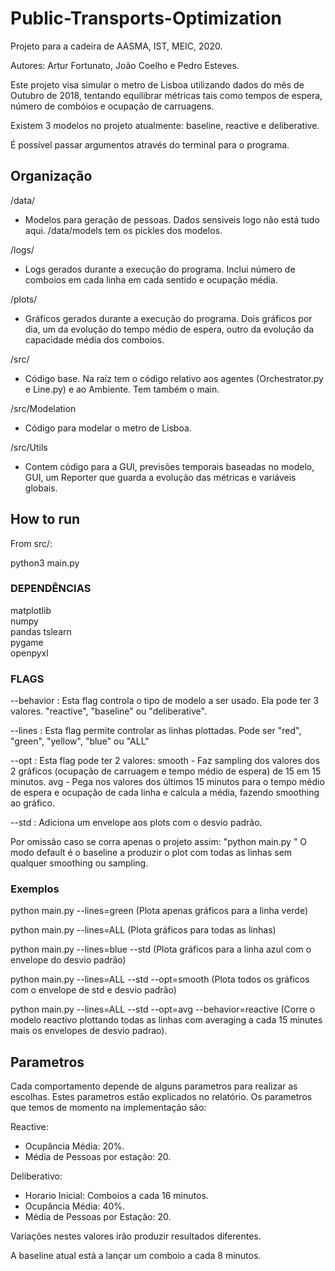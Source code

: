 # Public-Transports-Optimization
Projeto para a cadeira de AASMA, IST, MEIC, 2020.  

Autores: Artur Fortunato, João Coelho e Pedro Esteves.  

Este projeto visa simular o metro de Lisboa utilizando dados do mês de Outubro de 2018, tentando equilibrar métricas tais como tempos de espera, número de combóios e ocupação de carruagens.

Existem 3 modelos no projeto atualmente: baseline, reactive e deliberative.  

É possível passar argumentos através do terminal para o programa.  


## Organização
/data/  
- Modelos para geração de pessoas. Dados sensiveis logo não está tudo aqui.  /data/models tem os pickles dos modelos.  

/logs/
- Logs gerados durante a execução do programa. Inclui número de comboios em cada linha em cada sentido e ocupação média.  

/plots/
- Gráficos gerados durante a execução do programa. Dois gráficos por dia, um da evolução do tempo médio de espera, outro da evolução da capacidade média dos comboios.  

/src/
- Código base. Na raíz tem o código relativo aos agentes (Orchestrator.py e Line.py) e ao Ambiente. Tem também o main.  

/src/Modelation  
- Código para modelar o metro de Lisboa.  

/src/Utils  
- Contem código para a GUI, previsões temporais baseadas no modelo, GUI, um Reporter que guarda a evolução das métricas e variáveis globais.  


## How to run

From src/:  

python3 main.py

### DEPENDÊNCIAS 
matplotlib  
numpy  
pandas
tslearn  
pygame  
openpyxl

### FLAGS

--behavior : Esta flag controla o tipo de modelo a ser usado. Ela pode ter 3 valores. "reactive", "baseline" ou "deliberative".

--lines : Esta flag permite controlar as linhas plottadas. Pode ser "red", "green", "yellow", "blue" ou "ALL"  

--opt : 
    Esta flag pode ter 2 valores:
        smooth - Faz sampling dos valores dos 2 gráficos (ocupação de carruagem e tempo médio de espera) de 15 em 15 minutos.
        avg - Pega nos valores dos últimos 15 minutos para o tempo médio de espera e ocupação de cada linha e calcula a média, fazendo smoothing ao gráfico.

--std : Adiciona um envelope aos plots com o desvio padrão.

Por omissão caso se corra apenas o projeto assim: "python main.py " O modo default é o baseline a produzir o plot com todas as linhas sem qualquer smoothing ou sampling.

### Exemplos

python main.py --lines=green (Plota apenas gráficos para a linha verde)

python main.py --lines=ALL (Plota gráficos para todas as linhas)

python main.py --lines=blue --std (Plota gráficos para a linha azul com o envelope do desvio padrão)

python main.py --lines=ALL --std --opt=smooth (Plota todos os gráficos com o envelope de std e desvio padrão)

python main.py --lines=ALL --std --opt=avg --behavior=reactive (Corre o modelo reactivo plottando todas as linhas com averaging a cada 15 minutes mais os envelopes de desvio padrao).


## Parametros

Cada comportamento depende de alguns parametros para realizar as escolhas. Estes parametros estão explicados no relatório.
Os parametros que temos de momento na implementação são:

Reactive:
- Ocupância Média: 20%.  
- Média de Pessoas por estação: 20.  

Deliberativo:
- Horario Inicial: Comboios a cada 16 minutos.  
- Ocupância Média: 40%.
- Média de Pessoas por Estação: 20.

Variações nestes valores irão produzir resultados diferentes.

A baseline atual está a lançar um comboio a cada 8 minutos.

